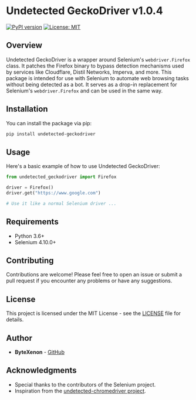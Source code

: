 # Undetected GeckoDriver v1.0.4

[![PyPI version](https://badge.fury.io/py/undetected-geckodriver.svg)](https://badge.fury.io/py/undetected-geckodriver)
[![License: MIT](https://img.shields.io/badge/License-MIT-yellow.svg)](https://opensource.org/licenses/MIT)

## Overview

Undetected GeckoDriver is a wrapper around Selenium's `webdriver.Firefox` class. It patches the Firefox binary to bypass detection mechanisms used by services like Cloudflare, Distil Networks, Imperva, and more. This package is intended for use with Selenium to automate web browsing tasks without being detected as a bot. It serves as a drop-in replacement for Selenium's `webdriver.Firefox` and can be used in the same way.

## Installation

You can install the package via pip:

```bash
pip install undetected-geckodriver
```

## Usage

Here's a basic example of how to use Undetected GeckoDriver:

```python
from undetected_geckodriver import Firefox

driver = Firefox()
driver.get("https://www.google.com")

# Use it like a normal Selenium driver ...
```

## Requirements

- Python 3.6+
- Selenium 4.10.0+

## Contributing

Contributions are welcome! Please feel free to open an issue or submit a pull request if you encounter any problems or have any suggestions.

## License

This project is licensed under the MIT License - see the [LICENSE](LICENSE) file for details.

## Author

- **ByteXenon** - [GitHub](https://github.com/ByteXenon)

## Acknowledgments

- Special thanks to the contributors of the Selenium project.
- Inspiration from the [undetected-chromedriver project](https://github.com/ultrafunkamsterdam/undetected-chromedriver).
